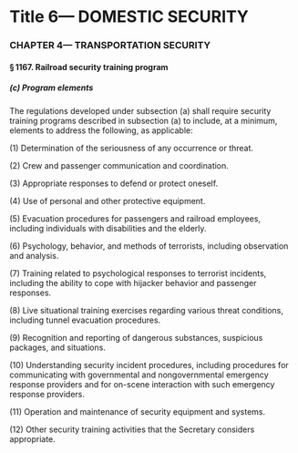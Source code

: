 
# Title 6— DOMESTIC SECURITY
### CHAPTER 4— TRANSPORTATION SECURITY
#### § 1167. Railroad security training program
##### (c) Program elements

The regulations developed under subsection (a) shall require security training programs described in subsection (a) to include, at a minimum, elements to address the following, as applicable:

(1) Determination of the seriousness of any occurrence or threat.

(2) Crew and passenger communication and coordination.

(3) Appropriate responses to defend or protect oneself.

(4) Use of personal and other protective equipment.

(5) Evacuation procedures for passengers and railroad employees, including individuals with disabilities and the elderly.

(6) Psychology, behavior, and methods of terrorists, including observation and analysis.

(7) Training related to psychological responses to terrorist incidents, including the ability to cope with hijacker behavior and passenger responses.

(8) Live situational training exercises regarding various threat conditions, including tunnel evacuation procedures.

(9) Recognition and reporting of dangerous substances, suspicious packages, and situations.

(10) Understanding security incident procedures, including procedures for communicating with governmental and nongovernmental emergency response providers and for on-scene interaction with such emergency response providers.

(11) Operation and maintenance of security equipment and systems.

(12) Other security training activities that the Secretary considers appropriate.
